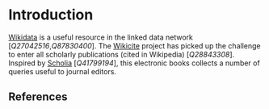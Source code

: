 # Introduction

[Wikidata](https://wikidata.org/) is a useful resource in the linked data network [<cite>Q27042516</cite>,<cite>Q87830400</cite>].
The [Wikicite](http://wikicite.org/) project has picked up the challenge to enter all
scholarly publications (cited in Wikipedia) [<cite>Q28843308</cite>]. Inspired by
[Scholia](https://tools.wmflabs.org/scholia/) [<cite>Q41799194</cite>], this electronic books collects
a number of queries useful to journal editors.

## References

<references/>
